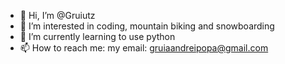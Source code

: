 - 👋 Hi, I’m @Gruiutz
- 👀 I’m interested in coding, mountain biking and snowboarding
- 🌱 I’m currently learning to use python
- 📫 How to reach me: my email: gruiaandreipopa@gmail.com

